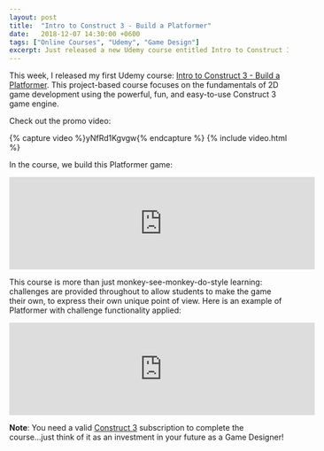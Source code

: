```yaml
---
layout: post
title:  "Intro to Construct 3 - Build a Platformer"
date:   2018-12-07 14:30:00 +0600
tags: ["Online Courses", "Udemy", "Game Design"]
excerpt: Just released a new Udemy course entitled Intro to Construct 3 - Build a Platformer
---
```

<p>This week, I released my first Udemy course: <a href="https://www.udemy.com/share/100HTrAEAedF5TRHQ=/" target="_blank" title="Udemy Course: Intro to Construct 3 - Build a Platformer">Intro to Construct 3 - Build a Platformer</a>.  This project-based course focuses on the fundamentals of 2D game development using the powerful, fun, and easy-to-use Construct 3 game engine.</p>
<p>Check out the promo video:</p>
{% capture video %}yNfRd1Kgvgw{% endcapture %}
{% include video.html %}
<br>
<p>In the course, we build this Platformer game:</p>
<iframe frameborder="0" src="https://itch.io/embed/335237" width="552" height="167"></iframe>
<p>This course is more than just monkey-see-monkey-do-style learning: challenges are provided throughout to allow students to make the game their own, to express their own unique point of view.
Here is an example of Platformer with challenge functionality applied:</p>
<iframe frameborder="0" src="https://itch.io/embed/340339" width="552" height="167"></iframe>
<p><strong>Note</strong>: You need a valid <a href="https://www.construct.net/en/make-games/buy-construct-3" target="_blank" title="Buy Construct 3">Construct 3</a> subscription to complete the course...just think of it as an investment in your future as a Game Designer!</p>